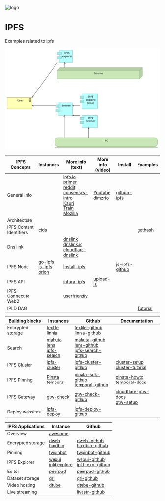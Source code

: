![logo][]

[logo]:   https://web3examples.github.io/logo.png

# IPFS
Examples related to ipfs

![](architecture/ipfs.svg)


| IPFS Concepts   | Instances                   | More info (text) | More info (video) |   Install  |  Examples |
| --------------- |  ---------                  | ---------       | ---------          | ---------  |  -------- | 
| General info    |                                    | [ipfs.io]<br>[primer]<br>[reddit]<br>[consensys-intro]<br>[Kauri]<br>[Train]<br>[Mozilla]|[Youtube]<br>[dimzrio]| [github-ipfs] 
| Architecture    |                                    | 
| IPFS Content Identifiers | [cids]                    |                 |                    |            |[gethash](gethash) 
| Dns link        |                                    | [dnslink]<br>[dnslink.io]<br>[cloudflare-dnslink]     |
| IPFS Node       | [go-ipfs]<br>[js-ipfs]<br>[orion]  | [Install-ipfs] |             | [js-ipfs-github]  |           |
| IPFS API        |    | [infura-ipfs] | [upload-js]
| IPFS Connect to Web2 |                        | [userfriendly]
| IPLD DAG        |                               |                |                    |          |  [Tutorial] |


[js-ipfs]:         https://js.ipfs.io/
[ipfs.io]:         https://ipfs.io
[primer]:          http://dweb-primer.ipfs.io 
[reddit]:          https://www.reddit.com/r/IPFS
[IPFS Alpha Demo]: https://www.youtube.com/watch?v=8CMxDNuuAiQ
[Install IPFS]:    https://docs.ipfs.io/introduction/install/
[Tutorial]:        https://proto.school/#/tutorials
[go-ipfs]:         https://github.com/ipfs/go-ipfs
[js-ipfs-github]:  https://github.com/ipfs/js-ipfs
[orion]:           https://orion.siderus.io
[github-ipfs]:     https://github.com/ipfs
[userfriendly]:    https://hackernoon.com/ten-terrible-attempts-to-make-the-inter-planetary-file-system-human-friendly-e4e95df0c6fa
[cids]:            https://docs.ipfs.io/guides/concepts/cid/
[dnslink]:         https://docs.ipfs.io/guides/concepts/dnslink/
[dnslink.io]:      http://dnslink.io/
[consensys-intro]: https://medium.com/@ConsenSys/an-introduction-to-ipfs-9bba4860abd0 

[Install-ipfs]:    https://kauri.io/article/b01b9b7bebcd4ebf80edf021bdd0e232
[Kauri]:           https://kauri.io/search-results?q=ipfs
[Train]:           https://decentralized.blog/getting-to-know-ipfs.html
[Youtube]:         https://www.youtube.com/results?search_query=ipfs
[Mozilla]:         https://hacks.mozilla.org/?s=ipfs
[dimzrio]:         https://www.youtube.com/playlist?list=PLNblnG6W6-KImttnlK9zRdJ_iqyUMvHz7
[infura-ipfs]:     https://infura.io/docs/ipfs/get/pin_add
[cloudflare-dnslink]: https://developers.cloudflare.com/distributed-web/ipfs-gateway/connecting-website/
[upload-js]:           https://www.youtube.com/watch?v=I0UolzV3ico&feature=share


| Building blocks   | Instances                              | Github | Documentation |
| ---------------   |  ---------                             | ------ | --------------|
| Encrypted storage | [textile]<br>[linnia]                  | [textile-github]<br>[linnia-github]
| Search            | [mahuta]<br>[lens]<br>[ipfs-search]    | [mahuta-github]<br>[lens-github]<br>[ipfs-search-github]
| IPFS Cluster      | [ipfs-cluster]                         | [ipfs-cluster-github]  |  [cluster-setup]<br>[cluster-tutorial]
| IPFS Pinning      | [Pinata]<br>[temporal] | [pinata-sdk-github] <br>[temporal-github] | [pinata-howto] <br> [temporal-docs]
| IPFS Gateway      | [gtw-check]                            | [gtw-check-github]   | [cloudflare-gtw-docs] <br> [gtw-setup]
| Deploy websites   | [ipfs-deploy]                          | [ipfs-deploy-github]


[textile]:             https://textile.io/
[textile-github]:      https://github.com/textileio
[linnia]:              https://medium.com/linnia/linnia-f4f139a795ef
[linnia-github]:       https://github.com/ConsenSys/linnia-resources
[mahuta]:              https://kauri.io/article/874b1fe11d00406bbbef053405fd4538/ipfs-store-a-search-engine-for-the-distributed-web
[mahuta-github]:       https://github.com/ConsenSys/Mahuta
[lens]:                https://temporal.cloud/lens
[lens-github]:         https://github.com/RTradeLtd/Lens
[ipfs-search]:         https://ipfs-search.com
[ipfs-search-github]:  https://github.com/ipfs-search
[ipfs-cluster]:        https://cluster.ipfs.io/
[ipfs-cluster-github]: https://github.com/ipfs/ipfs-cluster
[cluster-tutorial]:    https://labs.eleks.com/2019/03/ipfs-network-data-replication.html
[cluster-setup]:      https://medium.com/coinmonks/setting-up-your-first-distributed-private-storage-network-on-ipfs-part-1-a6ff15222b90
[Pinata]:              https://pinata.cloud
[pinata-sdk-github]:   https://github.com/maht0rz/pinata-sdk
[pinata-howto]:        https://medium.com/pinata/how-to-pin-to-ipfs-effortlessly-ba3437b33885
[temporal]:            https://temporal.cloud/
[temporal-github]:     https://github.com/RTradeLtd/Temporal
[temporal-docs]:       https://ipfs.io/ipns/docs.api.temporal.cloud/
[gtw-check]:           https://ipfs.github.io/public-gateway-checker
[gtw-check-github]:    https://github.com/ipfs/public-gateway-checker

[cloudflare-gtw-docs]: https://developers.cloudflare.com/distributed-web/ipfs-gateway/
[gtw-setup]:           https://medium.com/@rossbulat/introduction-to-ipfs-set-up-nodes-on-your-network-with-http-gateways-10e21ea689a4
[ipfs-deploy]:         https://interplanetarygatsby.com/ipfs-deploy/
[ipfs-deploy-github]:  https://github.com/agentofuser/ipfs-deploy

| IPFS Applications | Instance            |  Github |
| ---------------   |  ---------          | ------- |
| Overview          | [awesome]
| Encrypted storage | [dweb]<br>[hardbin] | [dweb-github]<br>[hardbin-github]
| Pinning           | [twpinbot]          | [twpinbot-github]
| IPFS Explorer     | [webui]<br> [ipld explore] | [webui-github]<br>[ipld-exp-github]
| Editor            | [peerpad]           | [peerpad-github]
| Dataset storage   | [qri]               | [qri-github]
| Video hosting     | [dtube]             | [dtube-github]
| Live streaming    |                     | [livestr-github]


[awesome]:         https://awesome.ipfs.io
[dweb]:            https://dweb.page/ 
[dweb-github]:     https://github.com/PACTCare/Dweb.page
[hardbin]:         https://hardbin.com
[hardbin-github]:  https://github.com/jes/hardbin
[twpinbot]:        https://twitter.com/ipfspin
[twpinbot-github]: https://github.com/hsanjuan/twitter-pinbot
[webui]:           https://webui.ipfs.io
[webui-github]:    https://github.com/ipfs-shipyard/ipfs-webui
[ipld explore]:    https://explore.ipld.io/
[ipld-exp-github]: https://github.com/ipfs-shipyard/ipld-explorer
[peerpad]:         https://peerpad.net/#/
[peerpad-github]:  https://github.com/ipfs-shipyard/peerpad
[qri]:             https://qri.io/
[qri-github]:      https://github.com/qri-io
[dtube]:           https://d.tube
[dtube-github]:    https://github.com/dtube
[livestr-github]:  https://github.com/tomeshnet/ipfs-live-streaming
